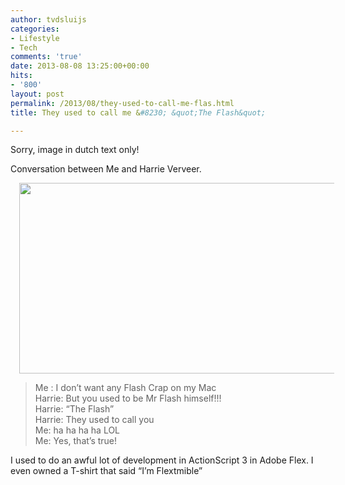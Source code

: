 ```yaml
---
author: tvdsluijs
categories:
- Lifestyle
- Tech
comments: 'true'
date: 2013-08-08 13:25:00+00:00
hits:
- '800'
layout: post
permalink: /2013/08/they-used-to-call-me-flas.html
title: They used to call me &#8230; &quot;The Flash&quot;

---
```

Sorry, image in dutch text only!

Conversation between Me and Harrie Verveer.

<div style="clear: both; text-align: center;">
  <a href=https://vandersluijs.resultants-e.nl/2013/08/theo_van_der_sluijs_the_flash.png" style="margin-left: 1em; margin-right: 1em;"><img border="0" height="305" src="https://vandersluijs.resultants-e.nl/2013/08/theo_van_der_sluijs_the_flash-300x143.png" width="640" /></a>
</div>

<div style="clear: both; text-align: center;">
</div>

> Me : I don&#8217;t want any Flash Crap on my Mac  
> Harrie: But you used to be Mr Flash himself!!!  
> Harrie: &#8220;The Flash&#8221;  
> Harrie: They used to call you  
> Me: ha ha ha ha LOL  
> Me: Yes, that&#8217;s true!

I used to do an awful lot of development in ActionScript 3 in Adobe Flex. I even owned a T-shirt that said &#8220;I&#8217;m Flextmible&#8221;